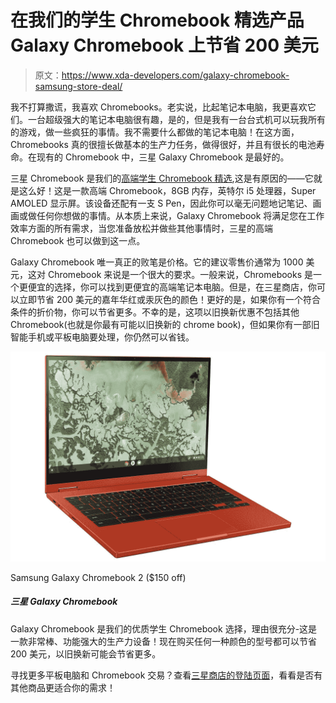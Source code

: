 # 在我们的学生 Chromebook 精选产品 Galaxy Chromebook 上节省 200 美元

> 原文：<https://www.xda-developers.com/galaxy-chromebook-samsung-store-deal/>

我不打算撒谎，我喜欢 Chromebooks。老实说，比起笔记本电脑，我更喜欢它们。一台超级强大的笔记本电脑很有趣，是的，但是我有一台台式机可以玩我所有的游戏，做一些疯狂的事情。我不需要什么都做的笔记本电脑！在这方面，Chromebooks 真的很擅长做基本的生产力任务，做得很好，并且有很长的电池寿命。在现有的 Chromebook 中，三星 Galaxy Chromebook 是最好的。

三星 Chromebook 是我们的[高端学生 Chromebook 精选](https://www.xda-developers.com/best-chromebooks-for-students/),这是有原因的——它就是这么好！这是一款高端 Chromebook，8GB 内存，英特尔 i5 处理器，Super AMOLED 显示屏。该设备还配有一支 S Pen，因此你可以毫无问题地记笔记、画画或做任何你想做的事情。从本质上来说，Galaxy Chromebook 将满足您在工作效率方面的所有需求，当您准备放松并做些其他事情时，三星的高端 Chromebook 也可以做到这一点。

Galaxy Chromebook 唯一真正的败笔是价格。它的建议零售价通常为 1000 美元，这对 Chromebook 来说是一个很大的要求。一般来说，Chromebooks 是一个更便宜的选择，你可以找到更便宜的高端笔记本电脑。但是，在三星商店，你可以立即节省 200 美元的嘉年华红或汞灰色的颜色！更好的是，如果你有一个符合条件的折价物，你可以节省更多。不幸的是，这项以旧换新优惠不包括其他 Chromebook(也就是你最有可能以旧换新的 chrome book)，但如果你有一部旧智能手机或平板电脑要处理，你仍然可以省钱。

 <picture>![A versatile convertible with a QLED display and Intel processors. You can get it in a striking red color or a more subtle grey model.](img/4aa6a370d191dbd374cc934bbd74e288.png)</picture> 

Samsung Galaxy Chromebook 2 ($150 off)

##### 三星 Galaxy Chromebook

Galaxy Chromebook 是我们的优质学生 Chromebook 选择，理由很充分-这是一款非常棒、功能强大的生产力设备！现在购买任何一种颜色的型号都可以节省 200 美元，以旧换新可能会节省更多。

寻找更多平板电脑和 Chromebook 交易？查看[三星商店的登陆页面](https://shop-links.co/1729221560182114057?u1=dbd1c1fa-4362-4169-9c81-86a128c6c698)，看看是否有其他商品更适合你的需求！